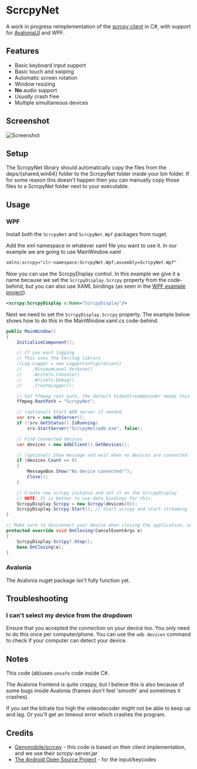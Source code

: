 # ScrcpyNet

A work in progress reimplementation of the [scrcpy client](https://github.com/Genymobile/scrcpy/tree/master/app) in C#, with support for [AvaloniaUI](https://avaloniaui.net) and WPF.

## Features

- Basic keyboard input support
- Basic touch and swiping
- Automatic screen rotation
- Window resizing
- **No** audio support
- _Usually_ crash free
- Multiple simultaneous devices

## Screenshot

![Screenshot](https://i.imgur.com/yGTl9Vy.png)

## Setup

The ScrcpyNet library should automatically copy the files from the deps/{shared,win64} folder to the ScrcpyNet folder inside your bin folder.
If for some reason this doesn't happen then you can manually copy those files to a ScrcpyNet folder next to your executable.

## Usage

### WPF

Install both the `ScrcpyNet` and `ScrcpyNet.Wpf` packages from nuget.

Add the xml namespace in whatever xaml file you want to use it. In our example we are going to use MainWindow.xaml

```xml
xmlns:scrcpy="clr-namespace:ScrcpyNet.Wpf;assembly=ScrcpyNet.Wpf"
```

Now you can use the ScrcpyDisplay control. In this example we give it a name because we set the `ScrcpyDisplay.Scrcpy` property from the code-behind, but you can also use XAML bindings (as seen in the [WPF example project](https://github.com/Fusion86/ScrcpyNet/tree/master/src/ScrcpyNet.Sample.Wpf)).

```xml
<scrcpy:ScrcpyDisplay x:Name="ScrcpyDisplay"/>
```

Next we need to set the `ScrcpyDisplay.Scrcpy` property. The example below shows how to do this in the MainWindow.xaml.cs code-behind.

```cs
public MainWindow()
{
    InitializeComponent();

    // If you want logging
    // This uses the Serilog library
    //Log.Logger = new LoggerConfiguration()
    //    .MinimumLevel.Verbose()
    //    .WriteTo.Console()
    //    .WriteTo.Debug()
    //    .CreateLogger();

    // Set ffmpeg root path, the default VideoStreamDecoder needs this to be set.
    ffmpeg.RootPath = "ScrcpyNet";

    // (optional) Start ADB server if needed
    var srv = new AdbServer();
    if (!srv.GetStatus().IsRunning)
        srv.StartServer("ScrcpyNet/adb.exe", false);

    // Find connected devices
    var devices = new AdbClient().GetDevices();

    // (optional) Show message and exit when no devices are connected.
    if (devices.Count == 0)
    {
        MessageBox.Show("No device connected!");
        Close();
    }

    // Create new scrcpy instance and set it on the ScrcpyDisplay
    // NOTE: It is better to use data bindings for this.
    ScrcpyDisplay.Scrcpy = new Scrcpy(devices[0]);
    ScrcpyDisplay.Scrcpy.Start(); // Start scrcpy and start streaming
}

// Make sure to disconnect your device when closing the application, or it will hang forever.
protected override void OnClosing(CancelEventArgs e)
{
    ScrcpyDisplay.Scrcpy?.Stop();
    base.OnClosing(e);
}
```

### Avalonia

The Avalonia nuget package isn't fully function yet.

## Troubleshooting

### I can't select my device from the dropdown

Ensure that you accepted the connection on your device too. You only need to do this once per computer/phone. You can use the `adb devices` command to check if your computer can detect your device.

## Notes

This code (ab)uses `unsafe` code inside C#.

The Avalonia frontend is quite crappy, but I believe this is also because of some bugs inside Avalonia (frames don't feel 'smooth' and sometimes it crashes).

If you set the bitrate too high the videodecoder might not be able to keep up and lag. Or you'll get an timeout error which crashes the program.

## Credits

- [Genymobile/scrcpy](https://github.com/Genymobile/scrcpy) - this code is based on their client implementation, and we use their scrcpy-server.jar
- [The Android Open Source Project](https://android.googlesource.com/platform/frameworks/native/+/master/include/android) - for the input/keycodes
